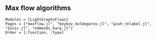 ## Max flow algorithms

```@autodocs
Modules = [LightGraphsFlows]
Pages = ["maxflow.jl", "boykov_kolmogorov.jl", "push_relabel.jl", "dinic.jl", "edmonds_karp.jl"]
Order = [:function, :type]
```

